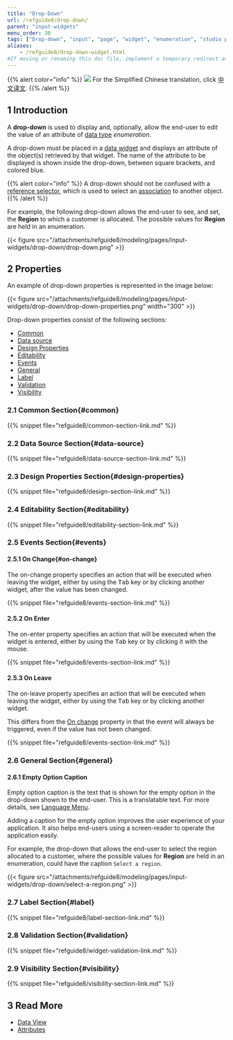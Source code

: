 ```yaml
---
title: "Drop-Down"
url: /refguide8/drop-down/
parent: "input-widgets"
menu_order: 30
tags: ["Drop-down", "input", "page", "widget", "enumeration", "studio pro"]
aliases:
    - /refguide8/drop-down-widget.html
#If moving or renaming this doc file, implement a temporary redirect and let the respective team know they should update the URL in the product. See Mapping to Products for more details.
---
```


{{% alert color="info" %}}
<img src="attachments/chinese-translation/china.png" style="display: inline-block; margin: 0" /> For the Simplified Chinese translation, click [中文译文](https://cdn.mendix.tencent-cloud.com/documentation/refguide8/drop-down.pdf).
{{% /alert %}}

## 1 Introduction

A **drop-down** is used to display and, optionally, allow the end-user to edit the value of an attribute of [data type](/refguide8/data-types/) *enumeration*.

A drop-down must be placed in a [data widget](/refguide8/data-widgets/) and displays an attribute of the object(s) retrieved by that widget. The name of the attribute to be displayed is shown inside the drop-down, between square brackets, and colored blue.

{{% alert color="info" %}}
A drop-down should not be confused with a [reference selector](/refguide8/reference-selector/), which is used to select an [association](/refguide8/associations/) to another object.
{{% /alert %}}

For example, the following drop-down allows the end-user to see, and set, the **Region** to which a customer is allocated. The possible values for **Region** are held in an enumeration.

{{< figure src="/attachments/refguide8/modeling/pages/input-widgets/drop-down/drop-down.png" >}}

## 2 Properties

An example of drop-down properties is represented in the image below:

{{< figure src="/attachments/refguide8/modeling/pages/input-widgets/drop-down/drop-down-properties.png"   width="300"  >}}

Drop-down properties consist of the following sections:

* [Common](#common)
* [Data source](#data-source)
* [Design Properties](#design-properties)
* [Editability](#editability)
* [Events](#events)
* [General](#general)
* [Label](#label)
* [Validation](#validation)
* [Visibility](#visibility)

### 2.1 Common Section{#common}

{{% snippet file="refguide8/common-section-link.md" %}}

### 2.2 Data Source Section{#data-source}

{{% snippet file="refguide8/data-source-section-link.md" %}}

### 2.3 Design Properties Section{#design-properties}

{{% snippet file="refguide8/design-section-link.md" %}} 

### 2.4 Editability Section{#editability}

{{% snippet file="refguide8/editability-section-link.md" %}}

### 2.5 Events Section{#events}

#### 2.5.1 On Change{#on-change}

The on-change property specifies an action that will be executed when leaving the widget, either by using the <kbd>Tab</kbd> key or by clicking another widget, after the value has been changed.

{{% snippet file="refguide8/events-section-link.md" %}}

#### 2.5.2 On Enter

The on-enter property specifies an action that will be executed when the widget is entered, either by using the <kbd>Tab</kbd> key or by clicking it with the mouse.

{{% snippet file="refguide8/events-section-link.md" %}}

#### 2.5.3 On Leave

The on-leave property specifies an action that will be executed when leaving the widget, either by using the <kbd>Tab</kbd> key or by clicking another widget.

This differs from the [On change](#on-change) property in that the event will always be triggered, even if the value has not been changed.

{{% snippet file="refguide8/events-section-link.md" %}}

### 2.6 General Section{#general}

#### 2.6.1 Empty Option Caption

Empty option caption is the text that is shown for the empty option in the drop-down shown to the end-user. This is a translatable text. For more details, see [Language Menu](/refguide8/translatable-texts/).

Adding a caption for the empty option improves the user experience of your application. It also helps end-users using a screen-reader to operate the application easily.

For example, the drop-down that allows the end-user to select the region allocated to a customer, where the possible values for **Region** are held in an enumeration, could have the caption `Select a region`.

{{< figure src="/attachments/refguide8/modeling/pages/input-widgets/drop-down/select-a-region.png" >}}

### 2.7 Label Section{#label}

{{% snippet file="refguide8/label-section-link.md" %}}

### 2.8 Validation Section{#validation}

{{% snippet file="refguide8/widget-validation-link.md" %}}

### 2.9 Visibility Section{#visibility}

{{% snippet file="refguide8/visibility-section-link.md" %}}

## 3 Read More

*   [Data View](/refguide8/data-view/)
*   [Attributes](/refguide8/attributes/)
